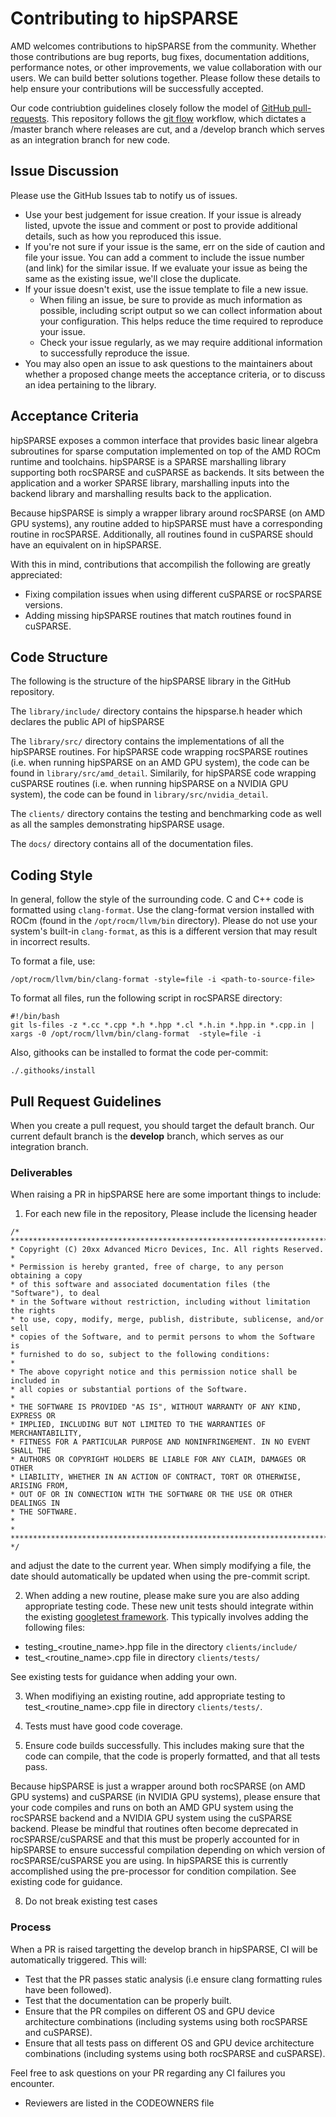 <head>
  <meta charset="UTF-8">
  <meta name="description" content="Contributing to hipSPARSE">
  <meta name="keywords" content="ROCm, contributing, hipSPARSE">
</head>

# Contributing to hipSPARSE #

AMD welcomes contributions to hipSPARSE from the community. Whether those contributions are bug reports, bug fixes, documentation additions, performance notes, or other improvements, we value collaboration with our users. We can build better solutions together. Please follow these details to help ensure your contributions will be successfully accepted.

Our code contriubtion guidelines closely follow the model of [GitHub pull-requests](https://help.github.com/articles/using-pull-requests/).  This repository follows the [git flow](http://nvie.com/posts/a-successful-git-branching-model/) workflow, which dictates a /master branch where releases are cut, and a /develop branch which serves as an integration branch for new code.

## Issue Discussion ##

Please use the GitHub Issues tab to notify us of issues.

* Use your best judgement for issue creation. If your issue is already listed, upvote the issue and
  comment or post to provide additional details, such as how you reproduced this issue.
* If you're not sure if your issue is the same, err on the side of caution and file your issue.
  You can add a comment to include the issue number (and link) for the similar issue. If we evaluate
  your issue as being the same as the existing issue, we'll close the duplicate.
* If your issue doesn't exist, use the issue template to file a new issue.
  * When filing an issue, be sure to provide as much information as possible, including script output so
    we can collect information about your configuration. This helps reduce the time required to
    reproduce your issue.
  * Check your issue regularly, as we may require additional information to successfully reproduce the
    issue.
* You may also open an issue to ask questions to the maintainers about whether a proposed change
  meets the acceptance criteria, or to discuss an idea pertaining to the library.

## Acceptance Criteria ##

hipSPARSE exposes a common interface that provides basic linear algebra subroutines for sparse computation implemented on top of the AMD ROCm runtime and toolchains. hipSPARSE is a SPARSE marshalling library supporting both rocSPARSE and cuSPARSE as backends. It sits between the application and a worker SPARSE library, marshalling inputs into the backend library and marshalling results back to the application.

Because hipSPARSE is simply a wrapper library around rocSPARSE (on AMD GPU systems), any routine added to hipSPARSE must have a corresponding routine in rocSPARSE. Additionally, all routines found in cuSPARSE should have an equivalent on in hipSPARSE.

With this in mind, contributions that accompilish the following are greatly appreciated:
* Fixing compilation issues when using different cuSPARSE or rocSPARSE versions.
* Adding missing hipSPARSE routines that match routines found in cuSPARSE.

## Code Structure ##

The following is the structure of the hipSPARSE library in the GitHub repository.

The `library/include/` directory contains the hipsparse.h header which declares the public API of hipSPARSE

The `library/src/` directory contains the implementations of all the hipSPARSE routines. For hipSPARSE code wrapping rocSPARSE routines (i.e. when running hipSPARSE on an AMD GPU system), the code can be found in `library/src/amd_detail`. Similarily, for hipSPARSE code wrapping cuSPARSE routines (i.e. when running hipSPARSE on a NVIDIA GPU system), the code can be found in `library/src/nvidia_detail`.

The `clients/` directory contains the testing and benchmarking code as well as all the samples demonstrating hipSPARSE usage.

The `docs/` directory contains all of the documentation files.

## Coding Style ##

In general, follow the style of the surrounding code. C and C++ code is formatted using `clang-format`. Use the clang-format version installed with ROCm (found in the `/opt/rocm/llvm/bin` directory). Please do not use your system's built-in `clang-format`, as this is a different version that may result in incorrect results.

To format a file, use:

```
/opt/rocm/llvm/bin/clang-format -style=file -i <path-to-source-file>
```

To format all files, run the following script in rocSPARSE directory:

```
#!/bin/bash
git ls-files -z *.cc *.cpp *.h *.hpp *.cl *.h.in *.hpp.in *.cpp.in | xargs -0 /opt/rocm/llvm/bin/clang-format  -style=file -i
```

Also, githooks can be installed to format the code per-commit:
```
./.githooks/install
```

## Pull Request Guidelines ##

When you create a pull request, you should target the default branch. Our current default branch is the **develop** branch, which serves as our integration branch.

### Deliverables ###

When raising a PR in hipSPARSE here are some important things to include:

1. For each new file in the repository, Please include the licensing header
```
/* ************************************************************************
* Copyright (C) 20xx Advanced Micro Devices, Inc. All rights Reserved.
*
* Permission is hereby granted, free of charge, to any person obtaining a copy
* of this software and associated documentation files (the "Software"), to deal
* in the Software without restriction, including without limitation the rights
* to use, copy, modify, merge, publish, distribute, sublicense, and/or sell
* copies of the Software, and to permit persons to whom the Software is
* furnished to do so, subject to the following conditions:
*
* The above copyright notice and this permission notice shall be included in
* all copies or substantial portions of the Software.
*
* THE SOFTWARE IS PROVIDED "AS IS", WITHOUT WARRANTY OF ANY KIND, EXPRESS OR
* IMPLIED, INCLUDING BUT NOT LIMITED TO THE WARRANTIES OF MERCHANTABILITY,
* FITNESS FOR A PARTICULAR PURPOSE AND NONINFRINGEMENT. IN NO EVENT SHALL THE
* AUTHORS OR COPYRIGHT HOLDERS BE LIABLE FOR ANY CLAIM, DAMAGES OR OTHER
* LIABILITY, WHETHER IN AN ACTION OF CONTRACT, TORT OR OTHERWISE, ARISING FROM,
* OUT OF OR IN CONNECTION WITH THE SOFTWARE OR THE USE OR OTHER DEALINGS IN
* THE SOFTWARE.
*
* ************************************************************************ */
```
and adjust the date to the current year. When simply modifying a file, the date should automatically be updated when using the pre-commit script.

2. When adding a new routine, please make sure you are also adding appropriate testing code. These new unit tests should integrate within the existing [googletest framework](https://github.com/google/googletest/blob/master/googletest/docs/primer.md). This typically involves adding the following files:

* testing_<routine_name>.hpp file in the directory `clients/include/`
* test_<routine_name>.cpp file in directory `clients/tests/`

See existing tests for guidance when adding your own.

3. When modifiying an existing routine, add appropriate testing to test_<routine_name>.cpp file in directory `clients/tests/`.

4. Tests must have good code coverage.

7. Ensure code builds successfully. This includes making sure that the code can compile, that the code is properly formatted, and that all tests pass.

Because hipSPARSE is just a wrapper around both rocSPARSE (on AMD GPU systems) and cuSPARSE (in NVIDIA GPU systems), please ensure that your code compiles and runs on both an AMD GPU system using the rocSPARSE backend and a NVIDIA GPU system using the cuSPARSE backend. Please be mindful that routines often become deprecated in rocSPARSE/cuSPARSE and that this must be properly accounted for in hipSPARSE to ensure successful compilation depending on which version of rocSPARSE/cuSPARSE you are using. In hipSPARSE this is currently accomplished using the pre-processor for condition compilation. See existing code for guidance.

8. Do not break existing test cases

### Process ###

When a PR is raised targetting the develop branch in hipSPARSE, CI will be automatically triggered. This will:

* Test that the PR passes static analysis (i.e ensure clang formatting rules have been followed).
* Test that the documentation can be properly built.
* Ensure that the PR compiles on different OS and GPU device architecture combinations (including systems using both rocSPARSE and cuSPARSE).
* Ensure that all tests pass on different OS and GPU device architecture combinations (including systems using both rocSPARSE and cuSPARSE).

Feel free to ask questions on your PR regarding any CI failures you encounter.

* Reviewers are listed in the CODEOWNERS file